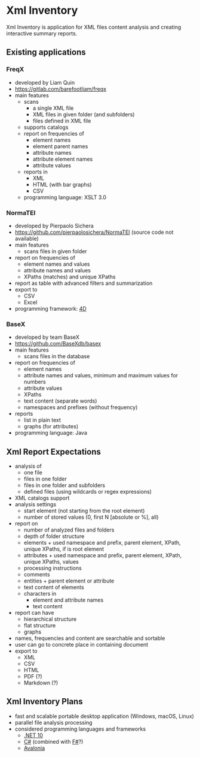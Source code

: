 # Xml Inventory

Xml Inventory is application for XML files content analysis and creating interactive summary reports.

## Existing applications

### FreqX

- developed by Liam Quin
- <https://gitlab.com/barefootliam/freqx>
- main features
  - scans
    - a single XML file
    - XML files in given folder (and subfolders)
    - files defined in XML file
  - supports catalogs
  - report on frequencies of
    - element names
    - element parent names
    - attribute names
    - attribute element names
    - attribute values
  - reports in
    - XML
    - HTML (with bar graphs)
    - CSV
  - programming language: XSLT 3.0

### NormaTEI

- developed by Pierpaolo Sichera
- <https://github.com/pierpaolosichera/NormaTEI> (source code not available)
- main features
  - scans files in given folder
- report on frequencies of
  - element names and values
  - attribute names and values
  - XPaths (matches) and unique XPaths
- report as table with advanced filters and summarization
- export to
  - CSV
  - Excel
- programming framework: [4D](https://www.4d.com/)

### BaseX

- developed by team BaseX
- <https://github.com/BaseXdb/basex>
- main features
  - scans files in the database
- report on frequencies of
  - element names
  - attribute names and values, minimum and maximum values for numbers
  - attribute values
  - XPaths
  - text content (separate words)
  - namespaces and prefixes (without frequency)
- reports
  - list in plain text
  - graphs (for attributes)
- programming language: Java

## Xml Report Expectations

- analysis of
  - one file
  - files in one folder
  - files in one folder and subfolders
  - defined files (using wildcards or regex expressions)
- XML catalogs support
- analysis settings
  - start element (not starting from the root element)
  - number of stored values (0, first N [absolute or %], all)
- report on
  - number of analyzed files and folders
  - depth of folder structure
  - elements + used namespace and prefix, parent element, XPath, unique XPaths, if is root element
  - attributes + used namespace and prefix, parent element, XPath, unique XPaths, values
  - processing instructions
  - comments
  - entities + parent element or attribute
  - text content of elements
  - characters in
    - element and attribute names
    - text content
- report can have
  - hierarchical structure
  - flat structure
  - graphs
- names, frequencies and content are searchable and sortable
- user can go to concrete place in containing document
- export to
  - XML
  - CSV
  - HTML
  - PDF (?)
  - Markdown (?)

## Xml Inventory Plans

- fast and scalable portable desktop application (Windows, macOS, Linux)
- parallel file analysis processing
- considered programming languages and frameworks
  - [.NET 10](https://dotnet.microsoft.com/en-us/download/dotnet/10.0)
  - [C#](https://learn.microsoft.com/cs-cz/dotnet/csharp/) (combined with [F#](https://learn.microsoft.com/cs-cz/dotnet/fsharp/)?)
  - [Avalonia](https://github.com/AvaloniaUI/Avalonia)